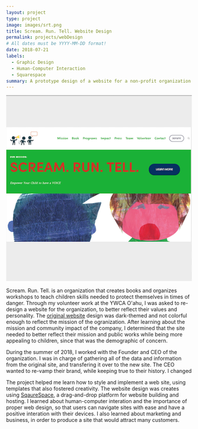 ```yaml
---
layout: project
type: project
image: images/srt.png
title: Scream. Run. Tell. Website Design
permalink: projects/webDesign
# All dates must be YYYY-MM-DD format!
date: 2018-07-21
labels:
  - Graphic Design
  - Human-Computer Interaction
  - Squarespace
summary: A prototype design of a website for a non-profit organization that advocates against child abuse, personalized to the client's desires. 
---
```


<img class="ui medium right floated rounded image" src="../images/srt.png">

Scream. Run. Tell. is an organization that creates books and organizes workshops to teach children skills needed to protect themselves in times of danger. Through my volunteer work at the YWCA O'ahu, I was asked to re-design a website for the organization, to better reflect their values and personality. The [original website](https://srtell.org/) design was dark-themed and not colorful enough to reflect the mission of the ogranization. After learning about the mission and community impact of the company, I determined that the site needed to better reflect their mission and public works while being more appealing to children, since that was the demographic of concern.  

During the summer of 2018, I worked with the Founder and CEO of the organization. I was in charge of gathering all of the data and information from the original site, and transfering it over to the new site. The CEO wanted to re-vamp their brand, while keeping true to their history. I changed 

The project helped me learn how to style and implement a web site, using templates that also fostered creativity. The website design was creates using [SqaureSpace](https://www.squarespace.com/), a drag-and-drop platform for website building and hosting. I learned about human-computer interation and the importance of proper web design, so that users can navigate sites with ease and have a positive interation with their devices. I also learned about marketing and business, in order to produce a site that would attract many customers.

